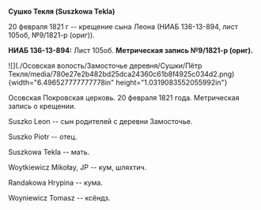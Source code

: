 **Сушко Текля (Suszkowa Tekla)**

20 февраля 1821 г -- крещение сына Леона (НИАБ 136-13-894, лист 105об,
№9/1821-р (ориг)).

**НИАБ 136-13-894:** Лист 105об. **Метрическая запись №9/1821-р
(ориг).**

![](./Осовская волость/Замосточье деревня/Сушки/Пётр Текля/media/780e27e2b482bd25dca24360c61b8f4925c034d2.png){width="6.496527777777778in"
height="1.0319083552055992in"}

Осовская Покровская церковь. 20 февраля 1821 года. Метрическая запись о
крещении.

Suszko Leon -- сын родителей с деревни Замосточье.

Suszko Piotr -- отец.

Suszkowa Tekla -- мать.

Woytkiewicz Mikołay, JP -- кум, шляхтич.

Randakowa Hrypina -- кума.

Woyniewicz Tomasz -- ксёндз.
